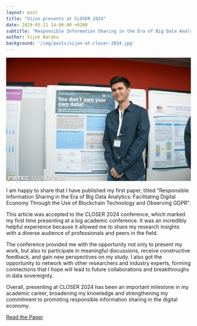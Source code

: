 ```yaml
---
layout: post
title: "Vijon presents at CLOSER 2024"
date: 2024-05-21 14:00:00 +0200
subtitle: "Responsible Information Sharing in the Era of Big Data Analytics Facilitating Digital Economy Through the Use of Blockchain Technology and Observing GDPR"
author: Vijon Baraku
background: '/img/posts/vijon-at-closer-2024.jpg'
---
```


![Vijon presenting a poster at CLOSER 2024](/img/posts/vijon-at-closer-2024-posters.jpg)

I am happy to share that I have published my first paper, titled "Responsible Information Sharing in the Era of Big Data Analytics: Facilitating Digital Economy Through the Use of Blockchain Technology and Observing GDPR".

This article was accepted to the CLOSER 2024 conference, which marked my first time presenting at a big academic conference. It was an incredibly helpful experience because it allowed me to share my research insights with a diverse audience of professionals and peers in the field.

The conference provided me with the opportunity not only to present my work, but also to participate in meaningful discussions, receive constructive feedback, and gain new perspectives on my study. I also got the opportunity to network with other researchers and industry experts, forming connections that I hope will lead to future collaborations and breakthroughs in data sovereignty.

Overall, presenting at CLOSER 2024 has been an important milestone in my academic career, broadening my knowledge and strengthening my commitment to promoting responsible information sharing in the digital economy.

<div class="clearfix">
    <a class="btn btn-primary float-right" href="https://www.scitepress.org/PublicationsDetail.aspx?ID=lFIRNCpoyI0=&t=1" target="_blank">Read the Paper</a>
</div>